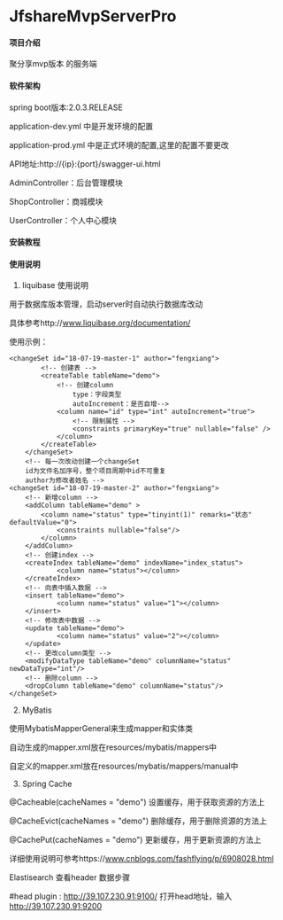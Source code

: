 # JfshareMvpServerPro

#### 项目介绍
聚分享mvp版本 的服务端

#### 软件架构

spring boot版本:2.0.3.RELEASE

application-dev.yml 中是开发环境的配置

application-prod.yml 中是正式环境的配置,这里的配置不要更改

API地址:http://{ip}:{port}/swagger-ui.html

AdminController：后台管理模块

ShopController：商城模块

UserController：个人中心模块

#### 安装教程


#### 使用说明

1. liquibase 使用说明

用于数据库版本管理，启动server时自动执行数据库改动 

具体参考http://www.liquibase.org/documentation/

使用示例：

<!-- 每一次改动创建一个changeSet
		id为文件名加序号，整个项目周期中id不可重复
		author为修改者姓名 -->
    <changeSet id="18-07-19-master-1" author="fengxiang">
    		<!-- 创建表 -->
    		<createTable tableName="demo">
    			<!-- 创建column 
    				type：字段类型
    				autoIncrement：是否自增-->
    			<column name="id" type="int" autoIncrement="true">
    				<!-- 限制属性 -->
            		<constraints primaryKey="true" nullable="false" />
            	</column>
    		</createTable>
    	</changeSet>
    	<!-- 每一次改动创建一个changeSet
		id为文件名加序号，整个项目周期中id不可重复
		author为修改者姓名 -->
    <changeSet id="18-07-19-master-2" author="fengxiang">
    	<!-- 新增column -->
        <addColumn tableName="demo" >
            <column name="status" type="tinyint(1)" remarks="状态" defaultValue="0">
            	<constraints nullable="false"/>
            </column>
        </addColumn>
        <!-- 创建index -->
        <createIndex tableName="demo" indexName="index_status">
        		<column name="status"></column>
        </createIndex>
        <!-- 向表中插入数据 -->
        <insert tableName="demo">
        		<column name="status" value="1"></column>
        </insert>
        <!-- 修改表中数据 -->
        <update tableName="demo">
        		<column name="status" value="2"></column>
        </update>
        <!-- 更改column类型 -->
        <modifyDataType tableName="demo" columnName="status" newDataType="int"/>
        <!-- 删除column -->
        <dropColumn tableName="demo" columnName="status"/>
    </changeSet>
2. MyBatis

使用MybatisMapperGeneral来生成mapper和实体类
	
自动生成的mapper.xml放在resources/mybatis/mappers中
	
自定义的mapper.xml放在resources/mybatis/mappers/manual中
	
3. Spring Cache

@Cacheable(cacheNames = "demo") 设置缓存，用于获取资源的方法上

@CacheEvict(cacheNames = "demo") 删除缓存，用于删除资源的方法上

@CachePut(cacheNames = "demo") 更新缓存，用于更新资源的方法上

详细使用说明可参考https://www.cnblogs.com/fashflying/p/6908028.html


Elastisearch 查看header 数据步骤

#head plugin :
http://39.107.230.91:9100/
打开head地址，输入
http://39.107.230.91:9200
